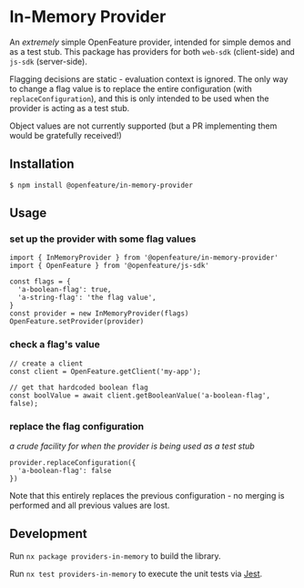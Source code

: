 # In-Memory Provider

An *extremely* simple OpenFeature provider, intended for simple demos and as a test stub. This package has providers for both `web-sdk` (client-side) and `js-sdk` (server-side).

Flagging decisions are static - evaluation context is ignored. The only way to change a flag value is 
to replace the entire configuration (with `replaceConfiguration`), and this is only intended to be used
when the provider is acting as a test stub.

Object values are not currently supported (but a PR implementing them would be gratefully received!)

## Installation

```
$ npm install @openfeature/in-memory-provider
```

## Usage

### set up the provider with some flag values
```
import { InMemoryProvider } from '@openfeature/in-memory-provider'
import { OpenFeature } from '@openfeature/js-sdk'

const flags = {
  'a-boolean-flag': true,
  'a-string-flag': 'the flag value',
}
const provider = new InMemoryProvider(flags)
OpenFeature.setProvider(provider)
```

### check a flag's value
```
// create a client
const client = OpenFeature.getClient('my-app');

// get that hardcoded boolean flag
const boolValue = await client.getBooleanValue('a-boolean-flag', false);
```

### replace the flag configuration
*a crude facility for when the provider is being used as a test stub*

```
provider.replaceConfiguration({
  'a-boolean-flag': false
})
```

Note that this entirely replaces the previous configuration - no merging is
performed and all previous values are lost.


## Development

Run `nx package providers-in-memory` to build the library.

Run `nx test providers-in-memory` to execute the unit tests via [Jest](https://jestjs.io).
